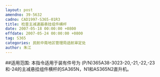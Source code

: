 ```yaml
---
layout: post
amendno: 39-5632
cadno: CAD1997-S365-01R3
title: 检查主减速器悬挂组件横杆
date: 2007-05-18 00:00:00 +0800
effdate: 2007-05-24 00:00:00 +0800
tag: S365
categories: 民航中南地区管理局适航审定处
author: 朱江
---
```


##适用范围:
本指令适用于装有件号为 (P/N)365A38-3023-20,-21,-22,-23和-24的主减悬挂组件横杆的SA365N，N1和AS365N2直升机。

